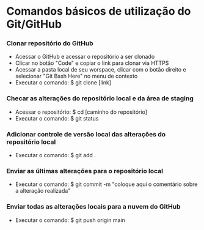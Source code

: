# Comandos básicos de utilização do Git/GitHub
### Clonar repositório do GitHub
- Acessar o GitHub e acessar o repositório a ser clonado
- Clicar no botão "Code" e copiar o link para clonar via HTTPS
- Acessar a pasta local de seu worspace, clicar com o botão direito e selecionar "Git Bash Here" no menu de contexto
- Executar o comando: $ git clone [link]
### Checar as alterações do repositório local e da área de staging
- Acessar o repositório: $ cd [caminho do repositório]
- Executar o comando: $ git status
### Adicionar controle de versão local das alterações do repositório local
- Executar o comando: $ git add .
### Enviar as últimas alterações para o repositório local
- Executar o comando: $ git commit -m "coloque aqui o comentário sobre a alteração realizada"
### Enviar todas as alterações locais para a nuvem do GitHub
- Executar o comando: $ git push origin main
